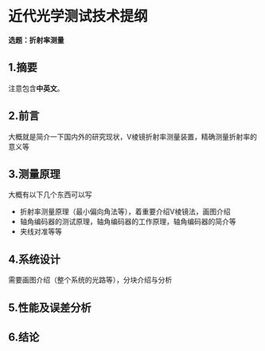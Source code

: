 # 近代光学测试技术提纲

**选题：折射率测量**

## 1.摘要
注意包含**中英文**。

## 2.前言
大概就是简介一下国内外的研究现状，V棱镜折射率测量装置，精确测量折射率的意义等

## 3.测量原理
大概有以下几个东西可以写

* 折射率测量原理（最小偏向角法等），着重要介绍V棱镜法，画图介绍
* 轴角编码器的测试原理，轴角编码器的工作原理，轴角编码器的简介等
* 夹线对准等等

## 4.系统设计

需要画图介绍（整个系统的光路等），分块介绍与分析

## 5.性能及误差分析

## 6.结论
